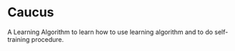 # Caucus
A Learning Algorithm to learn how to use learning algorithm and to do self-training procedure.
